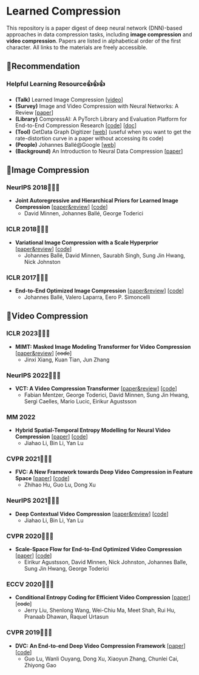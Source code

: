 # Learned Compression

This repository is a paper digest of deep neural network (DNN)-based approaches in data compression tasks, including **image compression** and **video compression**. Papers are listed in alphabetical order of the first character. All links to the materials are freely accessible.



## :star2:Recommendation

### Helpful Learning Resource:thumbsup::thumbsup::thumbsup:

- **(Talk)** Learned Image Compression [[video](https://youtu.be/x_q7cZviXkY)]
- **(Survey)** Image and Video Compression with Neural Networks: A Review [[paper](https://arxiv.org/abs/1904.03567)]
- **(Library)** CompressAI: A PyTorch Library and Evaluation Platform for End-to-End Compression Research [[code](https://github.com/InterDigitalInc/CompressAI)] [[doc](https://interdigitalinc.github.io/CompressAI/)]
- **(Tool)** GetData Graph Digitizer [[web](http://getdata-graph-digitizer.com/)] (useful when you want to get the rate-distortion curve in a paper without accessing its code)
- **(People)** Johannes Ballé@Google [[web](https://balle.io/)]
- **(Background)** An Introduction to Neural Data Compression [[paper](https://arxiv.org/abs/2202.06533)]



## :bookmark:Image Compression

### NeurIPS 2018:tada::tada::tada:

- **Joint Autoregressive and Hierarchical Priors for Learned Image Compression** [[paper&review](https://proceedings.neurips.cc/paper/2018/hash/53edebc543333dfbf7c5933af792c9c4-Abstract.html)] [[code](https://github.com/InterDigitalInc/CompressAI)]
  - David Minnen, Johannes Ballé, George Toderici

### ICLR 2018:tada::tada::tada:

- **Variational Image Compression with a Scale Hyperprior** [[paper&review](https://openreview.net/forum?id=rkcQFMZRb)] [[code](https://github.com/InterDigitalInc/CompressAI)]
  - Johannes Ballé, David Minnen, Saurabh Singh, Sung Jin Hwang, Nick Johnston

### ICLR 2017:tada::tada::tada:

- **End-to-End Optimized Image Compression** [[paper&review](https://openreview.net/forum?id=rJxdQ3jeg)] [[code](https://github.com/tensorflow/compression)]
  - Johannes Ballé, Valero Laparra, Eero P. Simoncelli



## :bookmark:Video Compression

### ICLR 2023:tada::tada::tada:

- **MIMT: Masked Image Modeling Transformer for Video Compression** [[paper&review](https://openreview.net/forum?id=j9m-mVnndbm)] [~~code~~]
  - Jinxi Xiang, Kuan Tian, Jun Zhang

### NeurIPS 2022:tada::tada::tada:

- **VCT: A Video Compression Transformer** [[paper&review](https://openreview.net/forum?id=lme1MKnSMb)] [[code](https://github.com/tl32rodan/torchVCT)]
  - Fabian Mentzer, George Toderici, David Minnen, Sung Jin Hwang, Sergi Caelles, Mario Lucic, Eirikur Agustsson

### MM 2022

- **Hybrid Spatial-Temporal Entropy Modelling for Neural Video Compression** [[paper](https://arxiv.org/abs/2207.05894)] [[code](https://github.com/microsoft/DCVC)]
  - Jiahao Li, Bin Li, Yan Lu

### CVPR 2021:tada::tada::tada:

- **FVC: A New Framework towards Deep Video Compression in Feature Space** [[paper](https://arxiv.org/abs/2105.09600)] [[code](https://github.com/bygonexf/unofficial-FVC)]
  - Zhihao Hu, Guo Lu, Dong Xu

### NeurIPS 2021:tada::tada::tada:

- **Deep Contextual Video Compression** [[paper&review](https://openreview.net/forum?id=evqzNxmXsl3)] [[code](https://github.com/microsoft/DCVC)]
  - Jiahao Li, Bin Li, Yan Lu

### CVPR 2020:tada::tada::tada:

- **Scale-Space Flow for End-to-End Optimized Video Compression** [[paper](https://openaccess.thecvf.com/content_CVPR_2020/html/Agustsson_Scale-Space_Flow_for_End-to-End_Optimized_Video_Compression_CVPR_2020_paper.html)] [[code](https://github.com/InterDigitalInc/CompressAI)]
  - Eirikur Agustsson, David Minnen, Nick Johnston, Johannes Balle, Sung Jin Hwang, George Toderici

### ECCV 2020:tada::tada::tada:

- **Conditional Entropy Coding for Efficient Video Compression** [[paper](https://arxiv.org/abs/2008.09180)] [~~code~~]
  - Jerry Liu, Shenlong Wang, Wei-Chiu Ma, Meet Shah, Rui Hu, Pranaab Dhawan, Raquel Urtasun

### CVPR 2019:tada::tada::tada:

- **DVC: An End-to-end Deep Video Compression Framework** [[paper](https://arxiv.org/abs/1812.00101)] [[code](https://github.com/GuoLusjtu/DVC)]
  - Guo Lu, Wanli Ouyang, Dong Xu, Xiaoyun Zhang, Chunlei Cai, Zhiyong Gao
